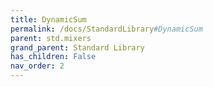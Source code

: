 ```yaml
---
title: DynamicSum
permalink: /docs/StandardLibrary#DynamicSum
parent: std.mixers
grand_parent: Standard Library
has_children: False
nav_order: 2
---
```


